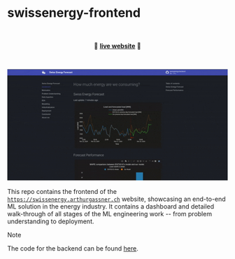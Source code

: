 # swissenergy-frontend

<br>
<p align="center">🚀 <a href="https://swissenergy.arthurgassner.ch"><strong>live website</strong></a> 🚀</p>
<br>

<p align="center"><img src="img/landing_page.gif"><p>


This repo contains the frontend of the [`https://swissenergy.arthurgassner.ch`]() website, showcasing an end-to-end ML solution in the energy industry.
It contains a dashboard and detailed walk-through of all stages of the ML engineering work -- from problem understanding to deployment.

> [!NOTE]  
> The code for the backend can be found [here](https://github.com/arthurgassner/swissenergy-backend).